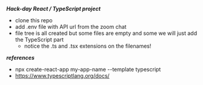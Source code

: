 ***Hack-day React / TypeScript project***
- clone this repo
- add .env file with API url from the zoom chat
- file tree is all created but some files are empty and some we will just add the TypeScript part
  - notice the .ts and .tsx extensions on the filenames!

***references***
- npx create-react-app my-app-name --template typescript
- https://www.typescriptlang.org/docs/
